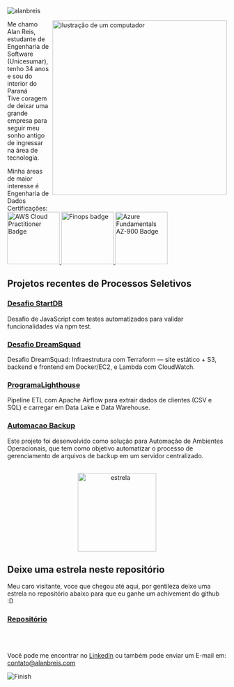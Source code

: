 
  <p align="left"> 
    <img src="https://komarev.com/ghpvc/?username=alanbreis&label=Profile%20views&color=0e75b6&style=flat" alt="alanbreis" /> 
  </p>

<img src="https://raw.githubusercontent.com/MicaelliMedeiros/micaellimedeiros/master/image/computer-illustration.png" alt="ilustração de um computador" min-width="400px" max-width="400px" width="400px" align="right">

<p align="left">
  Me chamo Alan Reis, estudante de Engenharia de Software (Unicesumar), tenho 34 anos e sou do interior do Paraná<br>
  Tive coragem de deixar uma grande empresa para seguir meu sonho antigo de ingressar na área de tecnologia.
</p>
<p align="left">
  Minha áreas de maior interesse é Engenharia de Dados <br>
  Certificações:<br>
<a href="https://www.credly.com/badges/c4cce4c6-7243-4c39-b0b7-a14f17710c92/linked_in?t=srja7r">
  <img alt="AWS Cloud Practitioner Badge" width="120px" src="https://images.credly.com/images/00634f82-b07f-4bbd-a6bb-53de397fc3a6/image.png"/>
</a>
<a href="https://www.credly.com/badges/0801a959-72fd-41ea-8917-eca30b0fc8d0">
  <img alt="Finops badge" width="120px" src="https://images.credly.com/size/340x340/images/08a5010a-0c0a-448c-981e-c116fedd380c/image.png"/>
</a>
<a href="https://learn.microsoft.com/pt-br/users/ALANBORGESDOSREIS-2140/credentials/27CE7885A7B6F779?ref=https%3a%2f%2falanbreis.com%2f">
  <img alt="Azure Fundamentals AZ-900 Badge" width="120px" src="https://learn.microsoft.com/media/learn/certification/badges/microsoft-certified-fundamentals-badge.svg"/>
</a>

<br>



## Projetos recentes de Processos Seletivos

### [Desafio StartDB](https://github.com/AlanBReis/desafio-AlanBReis-2025)
Desafio de JavaScript com testes automatizados para validar funcionalidades via npm test.

### [Desafio DreamSquad](https://github.com/AlanBReis/desafio-dreamsquad)
Desafio DreamSquad: Infraestrutura com Terraform — site estático + S3, backend e frontend em Docker/EC2, e Lambda com CloudWatch.

### [ProgramaLighthouse](https://github.com/AlanBReis/ProgramaLighthouse)
Pipeline ETL com Apache Airflow para extrair dados de clientes (CSV e SQL) e carregar em Data Lake e Data Warehouse.

### [Automacao Backup](https://github.com/AlanBReis/automacao-backup)
Este projeto foi desenvolvido como solução para Automação de Ambientes Operacionais, que tem como objetivo automatizar o processo de gerenciamento de arquivos de backup em um servidor centralizado.
<br><br>

<p align="center">
<img src="https://cdn.pixabay.com/animation/2025/06/03/04/09/04-09-45-17_512.gif" alt="estrela" min-width="180px" max-width="180px" width="180px" align="center">

## Deixe uma estrela neste repositório
Meu caro visitante, voce que chegou até aqui, por gentileza deixe uma estrela no repositório abaixo para que eu ganhe um achivement do github :D

### [Repositório](https://github.com/AlanBReis/AlanBReis)
</p>

<br><br>
<p align="left">
  Você pode me encontrar no <a href="https://www.linkedin.com/in/alanbreis/">LinkedIn</a> ou também pode enviar um E-mail em: <a href="mailto:contato@alanbreis.com">contato@alanbreis.com</a>
</p>


![Finish](https://github.com/user-attachments/assets/cc615144-f815-481a-b801-20b425c72fa9)







 
  
  

  



